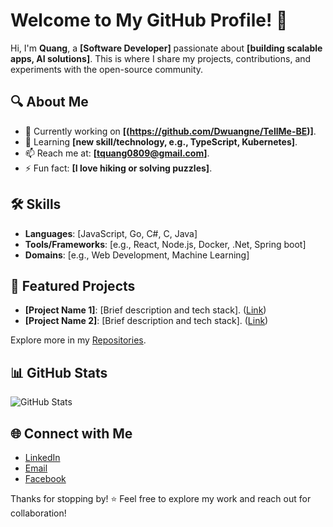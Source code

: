 # Welcome to My GitHub Profile! 👋

Hi, I'm **Quang**, a **[Software Developer]** passionate about **[building scalable apps, AI solutions]**. This is where I share my projects, contributions, and experiments with the open-source community.

## 🔍 About Me
- 💼 Currently working on **[(https://github.com/Dwuangne/TellMe-BE)]**.
- 🌱 Learning **[new skill/technology, e.g., TypeScript, Kubernetes]**.
- 📫 Reach me at: **[tquang0809@gmail.com]**.
- ⚡ Fun fact: **[I love hiking or solving puzzles]**.

## 🛠 Skills
- **Languages**: [JavaScript, Go, C#, C, Java]
- **Tools/Frameworks**: [e.g., React, Node.js, Docker, .Net, Spring boot]
- **Domains**: [e.g., Web Development, Machine Learning]

## 🚀 Featured Projects
- **[Project Name 1]**: [Brief description and tech stack]. ([Link](https://github.com/Dwuangne/TellMe-BE))
- **[Project Name 2]**: [Brief description and tech stack]. ([Link](https://github.com/Dwuangne/MoneyMind_BE))

Explore more in my [Repositories](https://github.com/Dwuangne?tab=repositories).

## 📊 GitHub Stats
![GitHub Stats](https://github-readme-stats.vercel.app/api?username=Dwuangne&show_icons=true&theme=dracula)

## 🌐 Connect with Me
- [LinkedIn](https://www.linkedin.com/in/tran-duy-quang-028b05201/)
- [Email](tquang0809@gmail.com)
- [Facebook](https://www.facebook.com/tran.duyquang.96/)

Thanks for stopping by! ⭐ Feel free to explore my work and reach out for collaboration!

